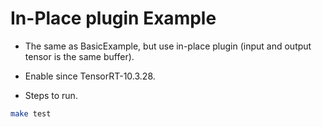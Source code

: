 # In-Place plugin Example

+ The same as BasicExample, but use in-place plugin (input and output tensor is the same buffer).

+ Enable since TensorRT-10.3.28.

+ Steps to run.

```bash
make test
```

